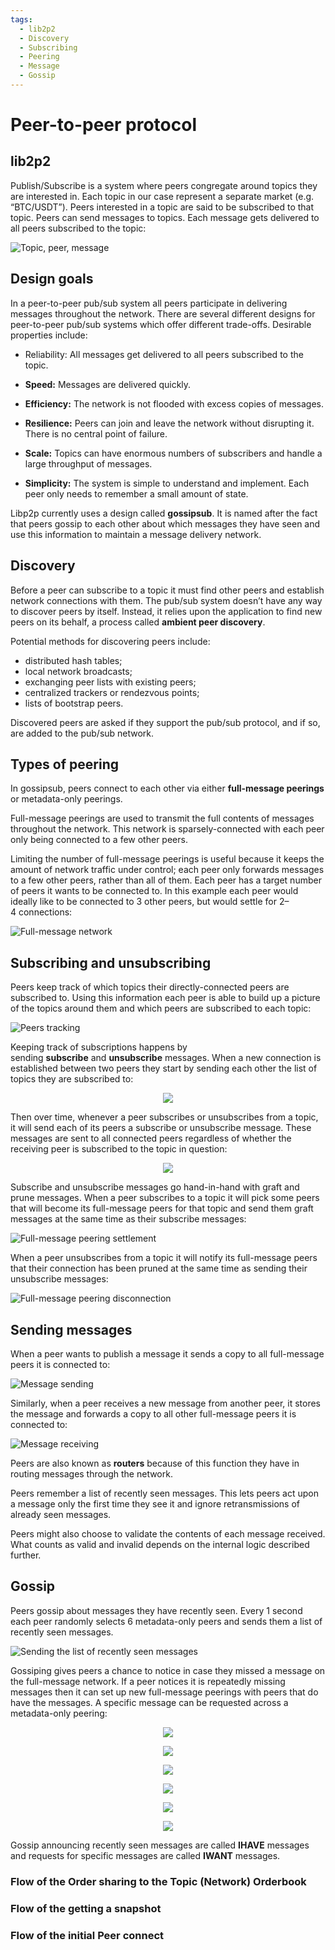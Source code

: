 ```yaml
---
tags:
  - lib2p2
  - Discovery
  - Subscribing
  - Peering
  - Message
  - Gossip
---
```


# Peer-to-peer protocol

## lib2p2

Publish/Subscribe is a system where peers congregate around topics they are interested in. Each topic in our case represent a separate market (e.g. “BTC/USDT”). Peers interested in a topic are said to be subscribed to that topic. Peers can send messages to topics. Each message gets delivered to all peers subscribed to the topic:

![Topic, peer, message](../static/img/image1.png)

## Design goals

In a peer-to-peer pub/sub system all peers participate in delivering messages throughout the network. There are several different designs for peer-to-peer pub/sub systems which offer different trade-offs. Desirable properties include:
- Reliability: All messages get delivered to all peers subscribed to the topic.

- **Speed:** Messages are delivered quickly.
- **Efficiency:** The network is not flooded with excess copies of messages.
- **Resilience:** Peers can join and leave the network without disrupting it. There is no central point of failure.
- **Scale:** Topics can have enormous numbers of subscribers and handle a large throughput of messages.
- **Simplicity:** The system is simple to understand and implement. Each peer only needs to remember a small amount of state.

Libp2p currently uses a design called **gossipsub**. It is named after the fact that peers gossip to each other about which messages they have seen and use this information to maintain a message delivery network.

## Discovery

Before a peer can subscribe to a topic it must find other peers and establish network connections with them. The pub/sub system doesn’t have any way to discover peers by itself. Instead, it relies upon the application to find new peers on its behalf, a process called **ambient peer discovery**.

Potential methods for discovering peers include:

- distributed hash tables;
- local network broadcasts;
- exchanging peer lists with existing peers;
- centralized trackers or rendezvous points;
- lists of bootstrap peers.

Discovered peers are asked if they support the pub/sub protocol, and if so, are added to the pub/sub network.

## Types of peering

In gossipsub, peers connect to each other via either **full-message peerings** or metadata-only peerings.

Full-message peerings are used to transmit the full contents of messages throughout the network. This network is sparsely-connected with each peer only being connected to a few other peers. 

Limiting the number of full-message peerings is useful because it keeps the amount of network traffic under control; each peer only forwards messages to a few other peers, rather than all of them. Each peer has a target number of peers it wants to be connected to. In this example each peer would ideally like to be connected to 3 other peers, but would settle for 2–4 connections:

![Full-message network](../static/img/image2.png)

## Subscribing and unsubscribing

Peers keep track of which topics their directly-connected peers are subscribed to. Using this information each peer is able to build up a picture of the topics around them and which peers are subscribed to each topic:

![Peers tracking](../static/img/image3.png)

Keeping track of subscriptions happens by sending **subscribe** and **unsubscribe** messages. When a new connection is established between two peers they start by sending each other the list of topics they are subscribed to:

<p align="center">
  <img src={require("../static/img/image4.png").default} />
</p>

Then over time, whenever a peer subscribes or unsubscribes from a topic, it will send each of its peers a subscribe or unsubscribe message. These messages are sent to all connected peers regardless of whether the receiving peer is subscribed to the topic in question:

<p align="center">
  <img src={require("../static/img/image5.png").default} />
</p>

Subscribe and unsubscribe messages go hand-in-hand with graft and prune messages. When a peer subscribes to a topic it will pick some peers that will become its full-message peers for that topic and send them graft messages at the same time as their subscribe messages:

![Full-message peering settlement](../static/img/image6.png)

When a peer unsubscribes from a topic it will notify its full-message peers that their connection has been pruned at the same time as sending their unsubscribe messages:

![Full-message peering disconnection](../static/img/image7.png)

## Sending messages

When a peer wants to publish a message it sends a copy to all full-message peers it is connected to:

![Message sending](../static/img/image8.png)

Similarly, when a peer receives a new message from another peer, it stores the message and forwards a copy to all other full-message peers it is connected to:

![Message receiving](../static/img/image9.png)

Peers are also known as **routers** because of this function they have in routing messages through the network.

Peers remember a list of recently seen messages. This lets peers act upon a message only the first time they see it and ignore retransmissions of already seen messages.

Peers might also choose to validate the contents of each message received. What counts as valid and invalid depends on the internal logic described further.

## Gossip

Peers gossip about messages they have recently seen. Every 1 second each peer randomly selects 6 metadata-only peers and sends them a list of recently seen messages.

![Sending the list of recently seen messages](../static/img/image10.png)

Gossiping gives peers a chance to notice in case they missed a message on the full-message network. If a peer notices it is repeatedly missing messages then it can set up new full-message peerings with peers that do have the messages. A specific message can be requested across a metadata-only peering:


<p align="center">
  <img src={require("../static/img/image11.png").default} />
</p>
<p align="center">
  <img src={require("../static/img/image12.png").default} />
</p>
<p align="center">
  <img src={require("../static/img/image13.png").default} />
</p>
<p align="center">
  <img src={require("../static/img/image14.png").default} />
</p>
<p align="center">
  <img src={require("../static/img/image15.png").default} />
</p>
<p align="center">
  <img src={require("../static/img/image16.png").default} />
</p>

Gossip announcing recently seen messages are called **IHAVE** messages and requests for specific messages are called **IWANT** messages.

### Flow of the Order sharing to the Topic (Network) Orderbook


<Mermaid chart='
sequenceDiagram
Peer A--> Topic Orderbook: connect
Topic Orderbook--> Peer B: connect
User A->> Peer A: Create order
Note over User A,Peer A: Order gets peer_ID
Peer A->> Peer A: update of the local Orderbook of Peer A
Peer A->> Topic Orderbook: Push order
Note over Peer A, Topic Orderbook: Order with peer_ID of Peer A
Topic Orderbook->> Peer B: Gossip
Note over Peer B: at this point Peer B has a local order to be matched
Peer B->> Peer B: Order execution
Peer B->> Topic Orderbook: Event
Note over Peer B, Topic Orderbook: the state of the order is changed
Topic Orderbook->> Peer A: Full Connection/Gossip
Peer A->> Peer A: update of the local Orderbook of Peer A' />

### Flow of the getting a snapshot

<Mermaid chart='
sequenceDiagram
Peer A->> Bootstrap: Connect
Bootstrap ->> Bootstrap: Update local DHT
Peer A->> Network: Advertise (via Rendezvous string)
Network->> Peer A: Share matched rendezvous Peers (N total)
Peer A->> Peer X1: RPC call
Peer X1-->> Peer A: 
Peer A->> Peer X2: RPC call
Peer X2-->> Peer A:  
Peer A->> Peer XZ: RPC call
Peer XZ-->> Peer A: 
Note over Peer A, Peer XZ: RPC calls are made to random Peers (among N) according to Round Robin Algorithm, with total amount of RPC calls: Z=N/3
Peer A->> Peer A: Merge results' />

### Flow of the initial Peer connect

<Mermaid chart='
sequenceDiagram
Peer A->> Peer A: local Orderbook
Peer A->> Bootstrap: Connect
Bootstrap ->> Bootstrap: Update local hash table
Note over Bootstrap, Network: at this point Network knows about Peer A
Peer A->> Network: Advertise (via Rendezvous string)
Network->> Peer A: Reply with Array of Peers for this Topic
Note over Network, Peer A: [Peer X, Peer Y, Peer Z...]
Peer A->> Peer X: Snapshot request
Peer X->> Peer A: Snapshot
Peer A->> Peer A: local Orders matching' />